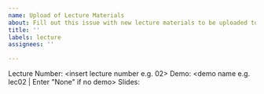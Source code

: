 ```yaml
---
name: Upload of Lecture Materials
about: Fill out this issue with new lecture materials to be uploaded to the website.
title: ''
labels: lecture
assignees: ''

---
```


Lecture Number: <insert lecture number e.g. 02>
Demo: <demo name e.g. lec02 | Enter "None" if no demo>
Slides: <slide link>
